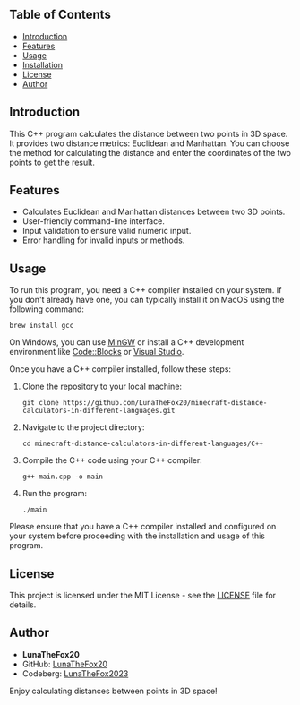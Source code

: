 ## Table of Contents

- [Introduction](#introduction)
- [Features](#features)
- [Usage](#usage)
- [Installation](#installation)
- [License](#license)
- [Author](#author)

## Introduction

This C++ program calculates the distance between two points in 3D space. It provides two distance metrics: Euclidean and Manhattan. You can choose the method for calculating the distance and enter the coordinates of the two points to get the result.

## Features

- Calculates Euclidean and Manhattan distances between two 3D points.
- User-friendly command-line interface.
- Input validation to ensure valid numeric input.
- Error handling for invalid inputs or methods.

## Usage

To run this program, you need a C++ compiler installed on your system. If you don't already have one, you can typically install it on MacOS using the following command:

```shell
brew install gcc
```

On Windows, you can use [MinGW](https://www.mingw-w64.org/downloads/) or install a C++ development environment like [Code::Blocks](https://www.codeblocks.org/downloads/) or [Visual Studio](https://visualstudio.microsoft.com/de/).

Once you have a C++ compiler installed, follow these steps:

1. Clone the repository to your local machine:

    ```shell
    git clone https://github.com/LunaTheFox20/minecraft-distance-calculators-in-different-languages.git
    ```

2. Navigate to the project directory:

    ```shell
    cd minecraft-distance-calculators-in-different-languages/C++
    ```

3. Compile the C++ code using your C++ compiler:

    ```shell
    g++ main.cpp -o main
    ```

4. Run the program:

    ```shell
    ./main
    ```

Please ensure that you have a C++ compiler installed and configured on your system before proceeding with the installation and usage of this program.

## License

This project is licensed under the MIT License - see the [LICENSE](https://github.com/LunaTheFox20/minecraft-distance-calculators-in-different-languages/blob/main/LICENSE) file for details.

## Author

- **LunaTheFox20**
- GitHub: [LunaTheFox20](https://github.com/LunaTheFox20)
- Codeberg: [LunaTheFox2023](https://codeberg.org/LunaTheFox2023)

Enjoy calculating distances between points in 3D space!
